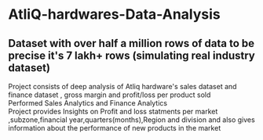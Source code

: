 # AtliQ-hardwares-Data-Analysis
## Dataset with over half a million rows of data to be precise it's 7 lakh+ rows   (simulating real industry dataset)
Project consists of deep analysis of Atliq hardware's sales dataset and finance dataset , gross margin and profit/loss per product sold  
Performed Sales Analytics and Finance Analytics    
Project provides Insights on Profit and loss statments per market ,subzone,financial year,quarters(months),Region and division and also gives
information about the performance of new products in the market
